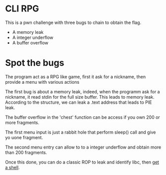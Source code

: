 # CLI RPG

This is a pwn challenge with three bugs to chain to obtain the flag.
 - A memory leak
 - A integer underflow
 - A buffer overflow

# Spot the bugs

The program act as a RPG like game, first it ask for a nickname, then provide a menu with various actions

The first bug is about a memory leak, indeed, when the programm ask for a nickname, it read stdin for the full size buffer. This leads to memory leak. 
According to the structure, we can leak a .text address that leads to PIE leak.

The buffer overflow in the 'chest' function can be access if you own 200 or more fragments.

The first menu input is just a rabbit hole that perform sleep() call and give yo uone fragment.

The second menu entry can allow to to a integer underflow and obtain more than 200 fragments.

Once this done, you can do a classic ROP to leak and identify libc, then [get a shell](./solve.py).
